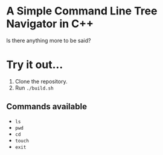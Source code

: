 # A Simple Command Line Tree Navigator in C++

Is there anything more to be said?

# Try it out...

1. Clone the repository.
1. Run `./build.sh`

## Commands available

* `ls`
* `pwd`
* `cd`
* `touch`
* `exit`
